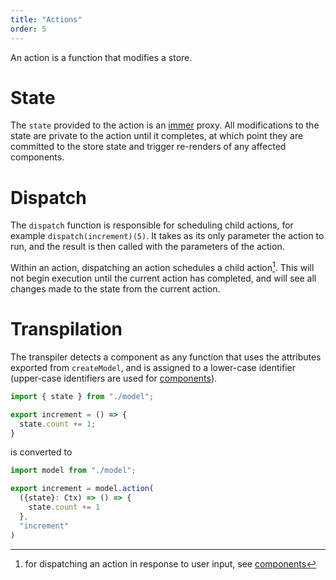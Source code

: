 ```yaml
---
title: "Actions"
order: 5
---
```


An action is a function that modifies a store.

# State

The `state` provided to the action is an [immer](https://github.com/immerjs/immer)
proxy. All modifications to the state are private to the action until it
completes, at which point they are committed to the store state and trigger
re-renders of any affected components.

# Dispatch

The `dispatch` function is responsible for scheduling child actions, for example
`dispatch(increment)(5)`. It takes as its only parameter the action to run, and
the result is then called with the parameters of the action.

Within an action, dispatching an action schedules a child action[^1]. This will
not begin execution until the current action has completed, and will see all
changes made to the state from the current action.

# Transpilation

The transpiler detects a component as any function that uses the attributes
exported from `createModel`, and is assigned to a lower-case identifier
(upper-case identifiers are used for [components](/components)).

```jsx
import { state } from "./model";

export increment = () => {
  state.count += 1;
}
```

is converted to

```jsx
import model from "./model";

export increment = model.action(
  ({state}: Ctx) => () => {
    state.count += 1
  },
  "increment"
)
```

[^1]: for dispatching an action in response to user input, see
    [components](/components)
